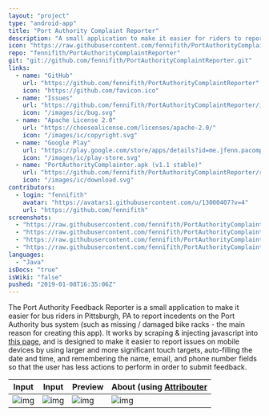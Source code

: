 ```yaml
---
layout: "project"
type: "android-app"
title: "Port Authority Complaint Reporter"
description: "A small application to make it easier for riders to report issues to the Pittsburgh Port Authority bus system."
icon: "https://raw.githubusercontent.com/fennifith/PortAuthorityComplaintReporter/master/app/src/main/ic_launcher-web.png"
repo: "fennifith/PortAuthorityComplaintReporter"
git: "git://github.com/fennifith/PortAuthorityComplaintReporter.git"
links: 
  - name: "GitHub"
    url: "https://github.com/fennifith/PortAuthorityComplaintReporter"
    icon: "https://github.com/favicon.ico"
  - name: "Issues"
    url: "https://github.com/fennifith/PortAuthorityComplaintReporter/issues"
    icon: "/images/ic/bug.svg"
  - name: "Apache License 2.0"
    url: "https://choosealicense.com/licenses/apache-2.0/"
    icon: "/images/ic/copyright.svg"
  - name: "Google Play"
    url: "https://play.google.com/store/apps/details?id=me.jfenn.pacomplaints"
    icon: "/images/ic/play-store.svg"
  - name: "PortAuthorityComplainter.apk (v1.1 stable)"
    url: "https://github.com/fennifith/PortAuthorityComplaintReporter/releases/download/v1.1/PortAuthorityComplainter.apk"
    icon: "/images/ic/download.svg"
contributors: 
  - login: "fennifith"
    avatar: "https://avatars1.githubusercontent.com/u/13000407?v=4"
    url: "https://github.com/fennifith"
screenshots: 
  - "https://raw.githubusercontent.com/fennifith/PortAuthorityComplaintReporter/master/.github/images/input-1.png"
  - "https://raw.githubusercontent.com/fennifith/PortAuthorityComplaintReporter/master/.github/images/input-2.png"
  - "https://raw.githubusercontent.com/fennifith/PortAuthorityComplaintReporter/master/.github/images/preview.png"
  - "https://raw.githubusercontent.com/fennifith/PortAuthorityComplaintReporter/master/.github/images/about.png"
languages: 
  - "Java"
isDocs: "true"
isWiki: "false"
pushed: "2019-01-08T16:35:06Z"
---
```


The Port Authority Feedback Reporter is a small application to make it easier for bus riders in Pittsburgh, PA to report incedents on the Port Authority bus system (such as missing / damaged bike racks - the main reason for creating this app). It works by scraping & injecting javascript into [this page](http://www.portauthority.org/paac/apps/webcomments/pgcomment.asp?t=con), and is designed to make it easier to report issues on mobile devices by using larger and more significant touch targets, auto-filling the date and time, and remembering the name, email, and phone number fields so that the user has less actions to perform in order to submit feedback.

|Input|Input|Preview|About (using [Attribouter](https://jfenn.me/about/?Attribouter)|
|-----|-----|-----|-----|
|![img](https://github.com/fennifith/PortAuthorityComplaintReporter/blob/master/./.github/images/input-1.png?raw=true)|![img](https://github.com/fennifith/PortAuthorityComplaintReporter/blob/master/./.github/images/input-2.png?raw=true)|![img](https://github.com/fennifith/PortAuthorityComplaintReporter/blob/master/./.github/images/preview.png?raw=true)|![img](https://github.com/fennifith/PortAuthorityComplaintReporter/blob/master/./.github/images/about.png?raw=true)|
